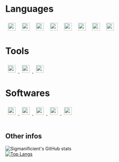 # Languages

<div id="languages">
    <img style="padding:8px;" src="https://github.com/Sigmanificient/Sigmanificient/blob/master/languages_icons/python.png" height="24px">
    <img style="padding:8px;" src="https://github.com/Sigmanificient/Sigmanificient/blob/master/languages_icons/html.png" height="24px">
    <img style="padding:8px;" src="https://github.com/Sigmanificient/Sigmanificient/blob/master/languages_icons/css.png" height="24px">
    <img style="padding:8px;" src="https://github.com/Sigmanificient/Sigmanificient/blob/master/languages_icons/sass.png" height="24px">
    <img style="padding:8px;" src="https://github.com/Sigmanificient/Sigmanificient/blob/master/languages_icons/js.png" height="24px">
    <img style="padding:8px;" src="https://github.com/Sigmanificient/Sigmanificient/blob/master/languages_icons/php.png" height="24px">
    <img style="padding:8px;" src="https://github.com/Sigmanificient/Sigmanificient/blob/master/languages_icons/sql.png" height="24px">
    <img style="padding:8px;" src="https://github.com/Sigmanificient/Sigmanificient/blob/master/languages_icons/cs.png" height="24px">
</div>

# Tools

<div id="tools">
    <a href="https://git-scm.com/">
        <img style="padding:8px;" src="https://github.com/Sigmanificient/Sigmanificient/blob/master/tools/git.png" height="24px">
    </a>
    <a href="https://github.com/">
        <img style="padding:8px;" src="https://github.com/Sigmanificient/Sigmanificient/blob/master/tools/github.png" height="24px">
    </a>
    <a href="https://www.vagrantup.com/">
        <img style="padding:8px;" src="https://github.com/Sigmanificient/Sigmanificient/blob/master/tools/vagrant.png" height="24px">
    </a>
</div>

# Softwares
<div id="softwares">
    <a href="https://www.sublimetext.com/3">
        <img style="padding:8px;" src="https://github.com/Sigmanificient/Sigmanificient/blob/master/tools/sublime.png" height="24px">
    </a>
    <a href="https://www.jetbrains.com/pycharm/">
        <img style="padding:8px;" src="https://github.com/Sigmanificient/Sigmanificient/blob/master/tools/pycharm.png" height="24px">
    </a>
    <a href="https://www.jetbrains.com/phpstorm/">
        <img style="padding:8px;" src="https://github.com/Sigmanificient/Sigmanificient/blob/master/tools/phpstorm.png" height="24px">
    </a>
    <a href="https://www.jetbrains.com/datagrip/">
        <img style="padding:8px;" src="https://github.com/Sigmanificient/Sigmanificient/blob/master/tools/datagrip.png" height="24px">
    </a>
    <a href="https://www.jetbrains.com/rider/">
        <img style="padding:8px;" src="https://github.com/Sigmanificient/Sigmanificient/blob/master/tools/rider.png" height="24px">
    </a>
</div>
<br>

## Other infos

![Sigmanificient's GitHub stats](https://github-readme-stats.vercel.app/api?username=Sigmanificient&hide=prs,issues&show_icons=true&theme=dark)
<br>
[![Top Langs](https://github-readme-stats.vercel.app/api/top-langs/?username=Sigmanificient&layout=compact&theme=dark)](https://github.com/anuraghazra/github-readme-stats)
